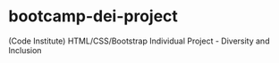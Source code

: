 # bootcamp-dei-project
(Code Institute) HTML/CSS/Bootstrap Individual Project - Diversity and Inclusion
